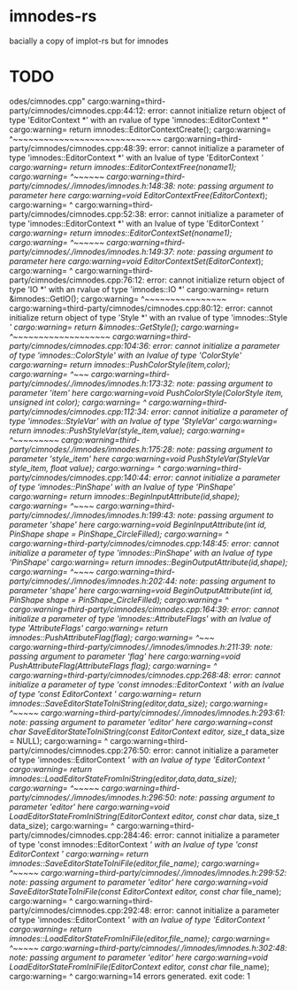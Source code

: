 
# imnodes-rs

bacially a copy of implot-rs but for imnodes

# TODO

odes/cimnodes.cpp"
  cargo:warning=third-party/cimnodes/cimnodes.cpp:44:12: error: cannot initialize return object of type 'EditorContext *' with an rvalue of type 'imnodes::EditorContext *'
  cargo:warning=    return imnodes::EditorContextCreate();
  cargo:warning=           ^~~~~~~~~~~~~~~~~~~~~~~~~~~~~~
  cargo:warning=third-party/cimnodes/cimnodes.cpp:48:39: error: cannot initialize a parameter of type 'imnodes::EditorContext *' with an lvalue of type 'EditorContext *'
  cargo:warning=    return imnodes::EditorContextFree(noname1);
  cargo:warning=                                      ^~~~~~~
  cargo:warning=third-party/cimnodes/./imnodes/imnodes.h:148:38: note: passing argument to parameter here
  cargo:warning=void EditorContextFree(EditorContext*);
  cargo:warning=                                     ^
  cargo:warning=third-party/cimnodes/cimnodes.cpp:52:38: error: cannot initialize a parameter of type 'imnodes::EditorContext *' with an lvalue of type 'EditorContext *'
  cargo:warning=    return imnodes::EditorContextSet(noname1);
  cargo:warning=                                     ^~~~~~~
  cargo:warning=third-party/cimnodes/./imnodes/imnodes.h:149:37: note: passing argument to parameter here
  cargo:warning=void EditorContextSet(EditorContext*);
  cargo:warning=                                    ^
  cargo:warning=third-party/cimnodes/cimnodes.cpp:76:12: error: cannot initialize return object of type 'IO *' with an rvalue of type 'imnodes::IO *'
  cargo:warning=    return &imnodes::GetIO();
  cargo:warning=           ^~~~~~~~~~~~~~~~~
  cargo:warning=third-party/cimnodes/cimnodes.cpp:80:12: error: cannot initialize return object of type 'Style *' with an rvalue of type 'imnodes::Style *'
  cargo:warning=    return &imnodes::GetStyle();
  cargo:warning=           ^~~~~~~~~~~~~~~~~~~~
  cargo:warning=third-party/cimnodes/cimnodes.cpp:104:36: error: cannot initialize a parameter of type 'imnodes::ColorStyle' with an lvalue of type 'ColorStyle'
  cargo:warning=    return imnodes::PushColorStyle(item,color);
  cargo:warning=                                   ^~~~
  cargo:warning=third-party/cimnodes/./imnodes/imnodes.h:173:32: note: passing argument to parameter 'item' here
  cargo:warning=void PushColorStyle(ColorStyle item, unsigned int color);
  cargo:warning=                               ^
  cargo:warning=third-party/cimnodes/cimnodes.cpp:112:34: error: cannot initialize a parameter of type 'imnodes::StyleVar' with an lvalue of type 'StyleVar'
  cargo:warning=    return imnodes::PushStyleVar(style_item,value);
  cargo:warning=                                 ^~~~~~~~~~
  cargo:warning=third-party/cimnodes/./imnodes/imnodes.h:175:28: note: passing argument to parameter 'style_item' here
  cargo:warning=void PushStyleVar(StyleVar style_item, float value);
  cargo:warning=                           ^
  cargo:warning=third-party/cimnodes/cimnodes.cpp:140:44: error: cannot initialize a parameter of type 'imnodes::PinShape' with an lvalue of type 'PinShape'
  cargo:warning=    return imnodes::BeginInputAttribute(id,shape);
  cargo:warning=                                           ^~~~~
  cargo:warning=third-party/cimnodes/./imnodes/imnodes.h:199:43: note: passing argument to parameter 'shape' here
  cargo:warning=void BeginInputAttribute(int id, PinShape shape = PinShape_CircleFilled);
  cargo:warning=                                          ^
  cargo:warning=third-party/cimnodes/cimnodes.cpp:148:45: error: cannot initialize a parameter of type 'imnodes::PinShape' with an lvalue of type 'PinShape'
  cargo:warning=    return imnodes::BeginOutputAttribute(id,shape);
  cargo:warning=                                            ^~~~~
  cargo:warning=third-party/cimnodes/./imnodes/imnodes.h:202:44: note: passing argument to parameter 'shape' here
  cargo:warning=void BeginOutputAttribute(int id, PinShape shape = PinShape_CircleFilled);
  cargo:warning=                                           ^
  cargo:warning=third-party/cimnodes/cimnodes.cpp:164:39: error: cannot initialize a parameter of type 'imnodes::AttributeFlags' with an lvalue of type 'AttributeFlags'
  cargo:warning=    return imnodes::PushAttributeFlag(flag);
  cargo:warning=                                      ^~~~
  cargo:warning=third-party/cimnodes/./imnodes/imnodes.h:211:39: note: passing argument to parameter 'flag' here
  cargo:warning=void PushAttributeFlag(AttributeFlags flag);
  cargo:warning=                                      ^
  cargo:warning=third-party/cimnodes/cimnodes.cpp:268:48: error: cannot initialize a parameter of type 'const imnodes::EditorContext *' with an lvalue of type 'const EditorContext *'
  cargo:warning=    return imnodes::SaveEditorStateToIniString(editor,data_size);
  cargo:warning=                                               ^~~~~~
  cargo:warning=third-party/cimnodes/./imnodes/imnodes.h:293:61: note: passing argument to parameter 'editor' here
  cargo:warning=const char* SaveEditorStateToIniString(const EditorContext* editor, size_t* data_size = NULL);
  cargo:warning=                                                            ^
  cargo:warning=third-party/cimnodes/cimnodes.cpp:276:50: error: cannot initialize a parameter of type 'imnodes::EditorContext *' with an lvalue of type 'EditorContext *'
  cargo:warning=    return imnodes::LoadEditorStateFromIniString(editor,data,data_size);
  cargo:warning=                                                 ^~~~~~
  cargo:warning=third-party/cimnodes/./imnodes/imnodes.h:296:50: note: passing argument to parameter 'editor' here
  cargo:warning=void LoadEditorStateFromIniString(EditorContext* editor, const char* data, size_t data_size);
  cargo:warning=                                                 ^
  cargo:warning=third-party/cimnodes/cimnodes.cpp:284:46: error: cannot initialize a parameter of type 'const imnodes::EditorContext *' with an lvalue of type 'const EditorContext *'
  cargo:warning=    return imnodes::SaveEditorStateToIniFile(editor,file_name);
  cargo:warning=                                             ^~~~~~
  cargo:warning=third-party/cimnodes/./imnodes/imnodes.h:299:52: note: passing argument to parameter 'editor' here
  cargo:warning=void SaveEditorStateToIniFile(const EditorContext* editor, const char* file_name);
  cargo:warning=                                                   ^
  cargo:warning=third-party/cimnodes/cimnodes.cpp:292:48: error: cannot initialize a parameter of type 'imnodes::EditorContext *' with an lvalue of type 'EditorContext *'
  cargo:warning=    return imnodes::LoadEditorStateFromIniFile(editor,file_name);
  cargo:warning=                                               ^~~~~~
  cargo:warning=third-party/cimnodes/./imnodes/imnodes.h:302:48: note: passing argument to parameter 'editor' here
  cargo:warning=void LoadEditorStateFromIniFile(EditorContext* editor, const char* file_name);
  cargo:warning=                                               ^
  cargo:warning=14 errors generated.
  exit code: 1
